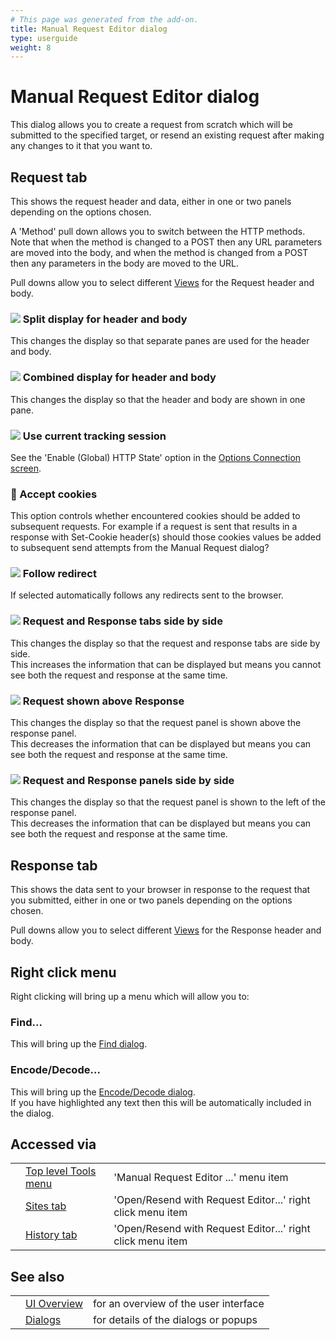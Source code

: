 ```yaml
---
# This page was generated from the add-on.
title: Manual Request Editor dialog
type: userguide
weight: 8
---
```


# Manual Request Editor dialog

This dialog allows you to create a request from scratch which will be submitted to the specified target, or resend an existing request after making any changes to it that you want to.

## Request tab

This shows the request header and data, either in one or two panels depending on the options chosen.   

A 'Method' pull down allows you to switch between the HTTP methods.  
Note that when the method is changed to a POST then any URL parameters are moved into the body, and when the method is changed from a POST then any parameters in the body are moved to the URL.   

Pull downs allow you to select different [Views](/docs/desktop/ui/views/) for the Request header and body.

### ![](/docs/desktop/images/view_split.png) Split display for header and body

This changes the display so that separate panes are used for the header and body.  

### ![](/docs/desktop/images/view_all.png) Combined display for header and body

This changes the display so that the header and body are shown in one pane.  

### ![](/docs/desktop/images/fugue/globe-green.png) Use current tracking session

See the 'Enable (Global) HTTP State' option in the [Options Connection screen](/docs/desktop/ui/dialogs/options/connection/).  

### :cookie: Accept cookies

This option controls whether encountered cookies should be added to subsequent requests. For example if a request is sent that results in a response with Set-Cookie header(s) should those cookies values be added to subsequent send attempts from the Manual Request dialog?  

### ![](/docs/desktop/images/16/118.png) Follow redirect

If selected automatically follows any redirects sent to the browser.  

### ![](/docs/desktop/images/layout_tabbed.png) Request and Response tabs side by side

This changes the display so that the request and response tabs are side by side.  
This increases the information that can be displayed but means you cannot see both the request and response at the same time.

### ![](/docs/desktop/images/layout_vertical_split.png) Request shown above Response

This changes the display so that the request panel is shown above the response panel.  
This decreases the information that can be displayed but means you can see both the request and response at the same time.

### ![](/docs/desktop/images/layout_horizontal_split.png) Request and Response panels side by side

This changes the display so that the request panel is shown to the left of the response panel.  
This decreases the information that can be displayed but means you can see both the request and response at the same time.

## Response tab

This shows the data sent to your browser in response to the request that you submitted, either in one or two panels depending on the options chosen.  

Pull downs allow you to select different [Views](/docs/desktop/ui/views/) for the Response header and body.

## Right click menu

Right clicking will bring up a menu which will allow you to:

### Find...

This will bring up the [Find dialog](/docs/desktop/ui/dialogs/find/).

### Encode/Decode...

This will bring up the [Encode/Decode dialog](/docs/desktop/ui/dialogs/enc_dec/).  
If you have highlighted any text then this will be automatically included in the dialog.

## Accessed via

|   |                                                        |                                                            |
|---|--------------------------------------------------------|------------------------------------------------------------|
|   | [Top level Tools menu](/docs/desktop/ui/tlmenu/tools/) | 'Manual Request Editor ...' menu item                      |
|   | [Sites tab](/docs/desktop/ui/tabs/sites/)              | 'Open/Resend with Request Editor...' right click menu item |
|   | [History tab](/docs/desktop/ui/tabs/history/)          | 'Open/Resend with Request Editor...' right click menu item |

## See also

|   |                                      |                                       |
|---|--------------------------------------|---------------------------------------|
|   | [UI Overview](/docs/desktop/ui/)     | for an overview of the user interface |
|   | [Dialogs](/docs/desktop/ui/dialogs/) | for details of the dialogs or popups  |
